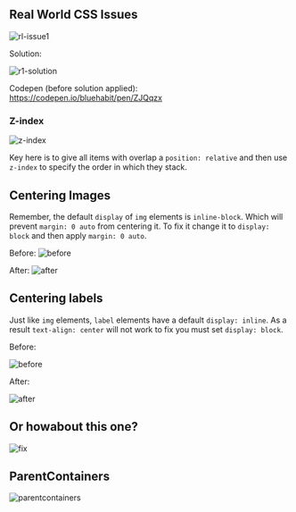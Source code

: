 ## Real World CSS Issues

![rl-issue1](http://imgur.com/Gu4aaow.png)

Solution:

![r1-solution](http://imgur.com/7LvnXWE.png)

Codepen (before solution applied): https://codepen.io/bluehabit/pen/ZJQqzx

### Z-index

![z-index](http://imgur.com/xSqo3JX.png)

Key here is to give all items with overlap a `position: relative` and then use `z-index` to specify the order in which they stack. 


## Centering Images

Remember, the default `display` of `img` elements is `inline-block`. Which will prevent `margin: 0 auto` from centering it. To fix it change it to `display: block` and then apply `margin: 0 auto`.

Before:
![before](http://imgur.com/gIwryXt.png)

After:
![after](http://imgur.com/N6976Ue.png)

## Centering labels

Just like `img` elements, `label` elements have a default `display: inline`. As a result `text-align: center` will not work to fix you must set `display: block`. 

Before:

![before](http://imgur.com/dh1aaMz.png)

After: 

![after](http://imgur.com/1zzeQ2F.png)

## Or howabout this one?

![fix](http://imgur.com/q40cRBc.png)

## ParentContainers

![parentcontainers](http://imgur.com/x4WnZRs.png)
